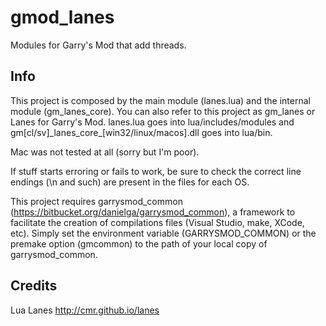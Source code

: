 gmod_lanes
==========

Modules for Garry's Mod that add threads.

## Info

This project is composed by the main module (lanes.lua) and the internal module (gm_lanes_core).
You can also refer to this project as gm_lanes or Lanes for Garry's Mod.
lanes.lua goes into lua/includes/modules and gm[cl/sv]\_lanes_core\_[win32/linux/macos].dll goes into lua/bin.

Mac was not tested at all (sorry but I'm poor).

If stuff starts erroring or fails to work, be sure to check the correct line endings (\n and such) are present in the files for each OS.

This project requires garrysmod_common (https://bitbucket.org/danielga/garrysmod_common), a framework to facilitate the creation of compilations files (Visual Studio, make, XCode, etc). Simply set the environment variable (GARRYSMOD_COMMON) or the premake option (gmcommon) to the path of your local copy of garrysmod_common.

## Credits

Lua Lanes
http://cmr.github.io/lanes